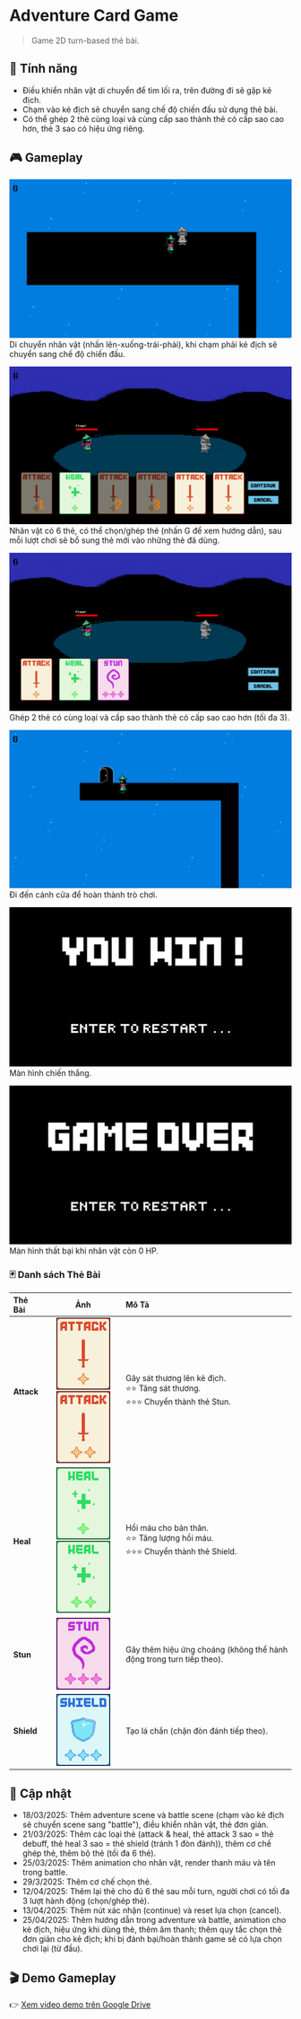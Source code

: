 # Adventure Card Game
> Game 2D turn-based thẻ bài.

## 🎯 Tính năng
- Điều khiển nhân vật di chuyển để tìm lối ra, trên đường đi sẽ gặp kẻ địch.
- Chạm vào kẻ địch sẽ chuyển sang chế độ chiến đấu sử dụng thẻ bài.
- Có thể ghép 2 thẻ cùng loại và cùng cấp sao thành thẻ có cấp sao cao hơn, thẻ 3 sao có hiệu ứng riêng.

## 🎮 Gameplay
![Di chuyển nhân vật, chạm vào kẻ địch](demo_images/start.png)
Di chuyển nhân vật (nhấn lên-xuống-trái-phải), khi chạm phải kẻ địch sẽ chuyển sang chế độ chiến đấu.<br>

![Bộ thẻ](demo_images/battle.png)
Nhân vật có 6 thẻ, có thể chọn/ghép thẻ (nhấn G để xem hướng dẫn), sau mỗi lượt chơi sẽ bổ sung thẻ mới vào những thẻ đã dùng.<br>

![Ghép thẻ](demo_images/card_merging.png)
Ghép 2 thẻ có cùng loại và cấp sao thành thẻ có cấp sao cao hơn (tối đa 3).<br>

![Hoàn thành trò chơi](demo_images/ending.png)
Đi đến cánh cửa để hoàn thành trò chơi.<br>

![Màn hình chiến thắng](demo_images/game_win.png)
Màn hình chiến thắng.<br>

![Màn hình thất bại](demo_images/game_over.png)
Màn hình thất bại khi nhân vật còn 0 HP.<br>

### 🃏 Danh sách Thẻ Bài

| Thẻ Bài | Ảnh | Mô Tả |
|:---|:---:|:---|
| **Attack** | ![Attack Card](assets/cards/attack_1.png) ![Attack Card](assets/cards/attack_2.png) | Gây sát thương lên kẻ địch.<br>⭐⭐ Tăng sát thương.<br>⭐⭐⭐ Chuyển thành thẻ Stun. |
| **Heal** | ![Heal Card](assets/cards/heal_1.png) ![Heal Card](assets/cards/heal_2.png) | Hồi máu cho bản thân.<br>⭐⭐ Tăng lượng hồi máu.<br>⭐⭐⭐ Chuyển thành thẻ Shield. |
| **Stun** | ![Stun Card](assets/cards/stun.png) | Gây thêm hiệu ứng choáng (không thể hành động trong turn tiếp theo).|
| **Shield** | ![Shield Card](assets/cards/shield.png) | Tạo lá chắn (chặn đòn đánh tiếp theo). |


## 📑 Cập nhật
- 18/03/2025: Thêm adventure scene và battle scene (chạm vào kẻ địch sẽ chuyển scene sang "battle"), điều khiển nhân vật, thẻ đơn giản.
- 21/03/2025: Thêm các loại thẻ (attack & heal, thẻ attack 3 sao = thẻ debuff, thẻ heal 3 sao = thẻ shield (tránh 1 đòn đánh)), thêm cơ chế ghép thẻ, thêm bộ thẻ (tối đa 6 thẻ).
- 25/03/2025: Thêm animation cho nhân vật, render thanh máu và tên trong battle.
- 29/3/2025: Thêm cơ chế chọn thẻ.
- 12/04/2025: Thêm lại thẻ cho đủ 6 thẻ sau mỗi turn, người chơi có tối đa 3 lượt hành động (chọn/ghép thẻ).
- 13/04/2025: Thêm nút xác nhận (continue) và reset lựa chọn (cancel).
- 25/04/2025: Thêm hướng dẫn trong adventure và battle, animation cho kẻ địch, hiệu ứng khi dùng thẻ, thêm âm thanh; thêm quy tắc chọn thẻ đơn giản cho kẻ địch; khi bị đánh bại/hoàn thành game sẽ có lựa chọn chơi lại (từ đầu).
## 🎬 Demo Gameplay
👉 [Xem video demo trên Google Drive](https://drive.google.com/file/d/1ChRQzgmRAo1bwS1PR8Dd4Y-GEEJxqCd-/view?usp=drive_link)
